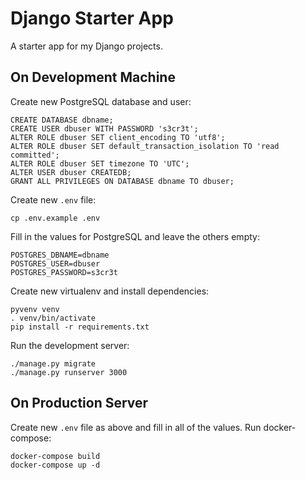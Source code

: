 Django Starter App
==================

[](https://travis-ci.org/flowfree/django-starterapp.svg?branch=master)

A starter app for my Django projects.

On Development Machine
----------------------

Create new PostgreSQL database and user:

    CREATE DATABASE dbname;
    CREATE USER dbuser WITH PASSWORD 's3cr3t';
    ALTER ROLE dbuser SET client_encoding TO 'utf8';
    ALTER ROLE dbuser SET default_transaction_isolation TO 'read committed';
    ALTER ROLE dbuser SET timezone TO 'UTC';
    ALTER USER dbuser CREATEDB;
    GRANT ALL PRIVILEGES ON DATABASE dbname TO dbuser;

Create new `.env` file:

    cp .env.example .env

Fill in the values for PostgreSQL and leave the others empty:

    POSTGRES_DBNAME=dbname
    POSTGRES_USER=dbuser
    POSTGRES_PASSWORD=s3cr3t

Create new virtualenv and install dependencies:

    pyvenv venv
    . venv/bin/activate
    pip install -r requirements.txt

Run the development server:

    ./manage.py migrate
    ./manage.py runserver 3000

On Production Server
--------------------

Create new `.env` file as above and fill in all of the values. Run docker-compose:

    docker-compose build
    docker-compose up -d
    